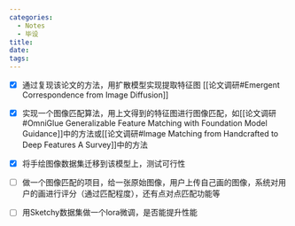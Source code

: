 ```yaml
---
categories:
  - Notes
  - 毕设
title:
date:
tags:
---
```

- [x] 通过复现该论文的方法，用扩散模型实现提取特征图 [[论文调研#Emergent Correspondence from Image Diffusion]]
- [x] 实现一个图像匹配算法，用上文得到的特征图进行图像匹配，如[[论文调研#OmniGlue Generalizable Feature Matching with Foundation Model Guidance]]中的方法或[[论文调研#Image Matching from Handcrafted to Deep Features A Survey]]中的方法
- [x] 将手绘图像数据集迁移到该模型上，测试可行性
- [ ] 做一个图像匹配的项目，给一张原始图像，用户上传自己画的图像，系统对用户的画进行评分（通过匹配程度），还有点对点匹配功能等
- [ ] 用Sketchy数据集做一个lora微调，是否能提升性能


